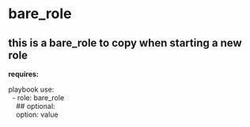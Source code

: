bare\_role
==========

this is a bare\_role to copy when starting a new role
----------

**requires:**<br />

playbook use:<br />
&nbsp;&nbsp;\- role: bare\_role<br />
&nbsp;&nbsp;&nbsp;&nbsp;\#\# optional:<br />
&nbsp;&nbsp;&nbsp;&nbsp;option: value<br />
